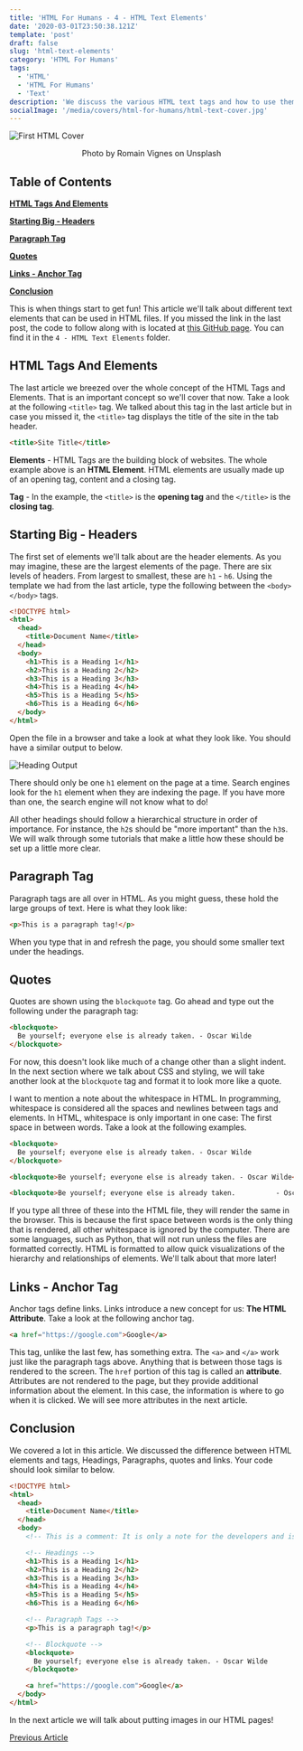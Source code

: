 ```yaml
---
title: 'HTML For Humans - 4 - HTML Text Elements'
date: '2020-03-01T23:50:38.121Z'
template: 'post'
draft: false
slug: 'html-text-elements'
category: 'HTML For Humans'
tags:
  - 'HTML'
  - 'HTML For Humans'
  - 'Text'
description: 'We discuss the various HTML text tags and how to use them.'
socialImage: '/media/covers/html-for-humans/html-text-cover.jpg'
---
```


![First HTML Cover](/media/covers/html-for-humans/html-text-cover.jpg)

<center>Photo by Romain Vignes on Unsplash</center>

## Table of Contents

**[HTML Tags And Elements](#html-tags-and-elements)**

**[Starting Big - Headers](#starting-big---headers)**

**[Paragraph Tag](#paragraph-tag)**

**[Quotes](#quotes)**

**[Links - Anchor Tag](#links---anchor-tag)**

**[Conclusion](#conclusion)**

This is when things start to get fun! This article we'll talk about different text elements that can be used in HTML files. If you missed the link in the last post, the code to follow along with is located at [this GitHub page](https://github.com/hawkeye2013/HTML-For-Humans). You can find it in the `4 - HTML Text Elements` folder.

## HTML Tags And Elements

The last article we breezed over the whole concept of the HTML Tags and Elements. That is an important concept so we'll cover that now. Take a look at the following `<title>` tag. We talked about this tag in the last article but in case you missed it, the `<title>` tag displays the title of the site in the tab header.

```html
<title>Site Title</title>
```

**Elements** - HTML Tags are the building block of websites. The whole example above is an **HTML Element**. HTML elements are usually made up of an opening tag, content and a closing tag.

**Tag** - In the example, the `<title>` is the **opening tag** and the `</title>` is the **closing tag**.

## Starting Big - Headers

The first set of elements we'll talk about are the header elements. As you may imagine, these are the largest elements of the page. There are six levels of headers. From largest to smallest, these are `h1` - `h6`. Using the template we had from the last article, type the following between the `<body> </body>` tags.

```html
<!DOCTYPE html>
<html>
  <head>
    <title>Document Name</title>
  </head>
  <body>
    <h1>This is a Heading 1</h1>
    <h2>This is a Heading 2</h2>
    <h3>This is a Heading 3</h3>
    <h4>This is a Heading 4</h4>
    <h5>This is a Heading 5</h5>
    <h6>This is a Heading 6</h6>
  </body>
</html>
```

Open the file in a browser and take a look at what they look like. You should have a similar output to below.

![Heading Output](/assets/html-text-elements/heading-output.png)

There should only be one `h1` element on the page at a time. Search engines look for the `h1` element when they are indexing the page. If you have more than one, the search engine will not know what to do!

All other headings should follow a hierarchical structure in order of importance. For instance, the `h2`s should be "more important" than the `h3`s. We will walk through some tutorials that make a little how these should be set up a little more clear.

## Paragraph Tag

Paragraph tags are all over in HTML. As you might guess, these hold the large groups of text. Here is what they look like:

```html
<p>This is a paragraph tag!</p>
```

When you type that in and refresh the page, you should some smaller text under the headings.

## Quotes

Quotes are shown using the `blockquote` tag. Go ahead and type out the following under the paragraph tag:

```html
<blockquote>
  Be yourself; everyone else is already taken. - Oscar Wilde
</blockquote>
```

For now, this doesn't look like much of a change other than a slight indent. In the next section where we talk about CSS and styling, we will take another look at the `blockquote` tag and format it to look more like a quote.

I want to mention a note about the whitespace in HTML. In programming, whitespace is considered all the spaces and newlines between tags and elements. In HTML, whitespace is only important in one case: The first space in between words. Take a look at the following examples.

```html
<blockquote>
  Be yourself; everyone else is already taken. - Oscar Wilde
</blockquote>
```

<!-- prettier-ignore -->
```html
<blockquote>Be yourself; everyone else is already taken. - Oscar Wilde</blockquote>
```

<!-- prettier-ignore -->
```html
<blockquote>Be yourself; everyone else is already taken.          - Oscar Wilde</blockquote>
```

If you type all three of these into the HTML file, they will render the same in the browser. This is because the first space between words is the only thing that is rendered, all other whitespace is ignored by the computer. There are some languages, such as Python, that will not run unless the files are formatted correctly. HTML is formatted to allow quick visualizations of the hierarchy and relationships of elements. We'll talk about that more later!

## Links - Anchor Tag

Anchor tags define links. Links introduce a new concept for us: **The HTML Attribute**. Take a look at the following anchor tag.

```html
<a href="https://google.com">Google</a>
```

This tag, unlike the last few, has something extra. The `<a>` and `</a>` work just like the paragraph tags above. Anything that is between those tags is rendered to the screen. The `href` portion of this tag is called an **attribute**. Attributes are not rendered to the page, but they provide additional information about the element. In this case, the information is where to go when it is clicked. We will see more attributes in the next article.

## Conclusion

We covered a lot in this article. We discussed the difference between HTML elements and tags, Headings, Paragraphs, quotes and links. Your code should look similar to below.

```html
<!DOCTYPE html>
<html>
  <head>
    <title>Document Name</title>
  </head>
  <body>
    <!-- This is a comment: It is only a note for the developers and is ignored when running code -->

    <!-- Headings -->
    <h1>This is a Heading 1</h1>
    <h2>This is a Heading 2</h2>
    <h3>This is a Heading 3</h3>
    <h4>This is a Heading 4</h4>
    <h5>This is a Heading 5</h5>
    <h6>This is a Heading 6</h6>

    <!-- Paragraph Tags -->
    <p>This is a paragraph tag!</p>

    <!-- Blockquote -->
    <blockquote>
      Be yourself; everyone else is already taken. - Oscar Wilde
    </blockquote>

    <a href="https://google.com">Google</a>
  </body>
</html>
```

In the next article we will talk about putting images in our HTML pages!

[Previous Article](/posts/html-for-humans/our-first-html-file)
